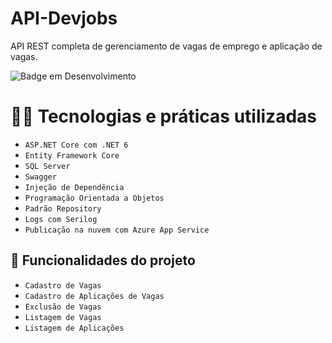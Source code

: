 # API-Devjobs

API REST completa de gerenciamento de vagas de emprego e aplicação de vagas.

![Badge em Desenvolvimento](http://img.shields.io/static/v1?label=STATUS&message=EM%20DESENVOLVIMENTO&color=GREEN&style=for-the-badge)

# 👨‍💻 Tecnologias e práticas utilizadas
* `ASP.NET Core com .NET 6`
* `Entity Framework Core`
* `SQL Server`
* `Swagger`
* `Injeção de Dependência`
* `Programação Orientada a Objetos`
* `Padrão Repository`
* `Logs com Serilog`
* `Publicação na nuvem com Azure App Service`

## :hammer: Funcionalidades do projeto

* `Cadastro de Vagas`
* `Cadastro de Aplicações de Vagas`
* `Exclusão de Vagas`
* `Listagem de Vagas`
* `Listagem de Aplicações`
